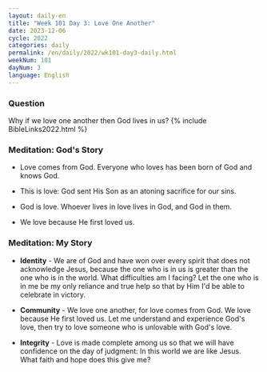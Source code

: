 ```yaml
---
layout: daily-en
title: "Week 101 Day 3: Love One Another"
date: 2023-12-06
cycle: 2022
categories: daily
permalink: /en/daily/2022/wk101-day3-daily.html
weekNum: 101
dayNum: 3
language: English
---
```


### Question     
Why if we love one another then God lives in us?
{% include BibleLinks2022.html %} 

### Meditation: God's Story   
+ Love comes from God. Everyone who loves has been born of God and knows God. 

+ This is love: God sent His Son as an atoning sacrifice for our sins. 

+ God is love. Whoever lives in love lives in God, and God in them. 

+ We love because He first loved us. 

### Meditation: My Story   
+ **Identity** - We are of God and have won over every spirit that does not acknowledge Jesus, because the one who is in us is greater than the one who is in the world. What difficulties am I facing? Let the one who is in me be my only reliance and true help so that by Him I'd be able to celebrate in victory. 

+ **Community** - We love one another, for love comes from God. We love because He first loved us. Let me understand and experience God's love, then try to love someone who is unlovable with God's love. 

+ **Integrity** - Love is made complete among us so that we will have confidence on the day of judgment: In this world we are like Jesus. What faith and hope does this give me? 
